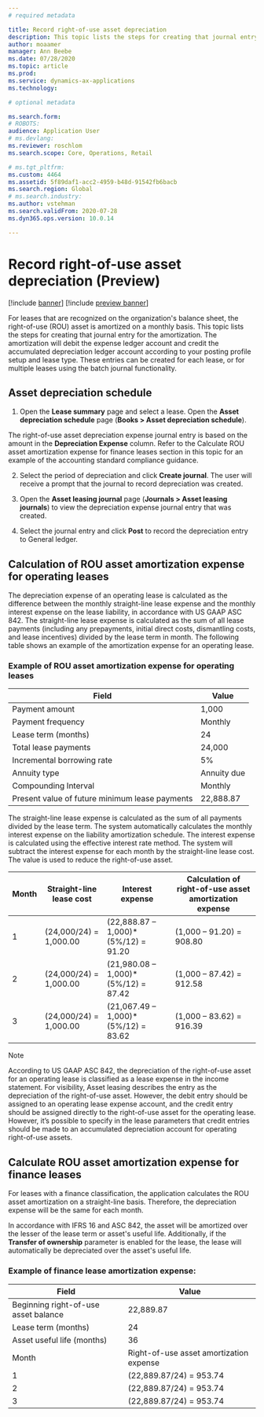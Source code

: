 ```yaml
---
# required metadata

title: Record right-of-use asset depreciation
description: This topic lists the steps for creating that journal entry for the amortization, which is necessary for leases that recognized on an organization's balance sheet. 
author: moaamer
manager: Ann Beebe
ms.date: 07/28/2020
ms.topic: article
ms.prod: 
ms.service: dynamics-ax-applications
ms.technology: 

# optional metadata

ms.search.form: 
# ROBOTS: 
audience: Application User
# ms.devlang: 
ms.reviewer: roschlom
ms.search.scope: Core, Operations, Retail

# ms.tgt_pltfrm: 
ms.custom: 4464
ms.assetid: 5f89daf1-acc2-4959-b48d-91542fb6bacb
ms.search.region: Global
# ms.search.industry: 
ms.author: vstehman
ms.search.validFrom: 2020-07-28
ms.dyn365.ops.version: 10.0.14

---
```


# Record right-of-use asset depreciation (Preview)

[!include [banner](../includes/banner.md)]
[!include [preview banner](../includes/preview-banner.md)]

For leases that are recognized on the organization's balance sheet, the right-of-use (ROU) asset is amortized on a monthly basis. This topic lists the steps for creating that journal entry for the amortization. The amortization will debit the expense ledger account and credit the accumulated depreciation ledger account according to your posting profile setup and lease type. These entries can be created for each lease, or for multiple leases using the batch journal functionality.

## Asset depreciation schedule
1. Open the **Lease summary** page and select a lease. Open the **Asset depreciation schedule** page (**Books > Asset depreciation schedule**).

The right-of-use asset depreciation expense journal entry is based on the amount in the **Depreciation Expense** column. Refer to the Calculate ROU asset amortization expense for finance leases section in this topic for an example of the accounting standard compliance guidance.

2. Select the period of depreciation and click **Create journal**. The user will receive a prompt that the journal to record depreciation was created.

3. Open the **Asset leasing journal** page (**Journals > Asset leasing journals**) to view the depreciation expense journal entry that was created.

4. Select the journal entry and click **Post** to record the depreciation entry to General ledger.

## Calculation of ROU asset amortization expense for operating leases
The depreciation expense of an operating lease is calculated as the difference between the monthly straight-line lease expense and the monthly interest expense on the lease liability, in accordance with US GAAP ASC 842. The straight-line lease expense is calculated as the sum of all lease payments (including any prepayments, initial direct costs, dismantling costs, and lease incentives) divided by the lease term in month. The following table shows an example of the amortization expense for an operating lease. 

### Example of ROU asset amortization expense for operating leases

|     Field                                             	|     Value          	|
|-------------------------------------------------------	|--------------------	|
|     Payment amount                                    	|     1,000          	|
|     Payment frequency                                 	|     Monthly        	|
|     Lease term (months)                               	|     24             	|
|     Total lease payments                              	|     24,000         	|
|     Incremental borrowing rate                        	|     5%             	|
|     Annuity type                                      	|     Annuity due    	|
|     Compounding Interval                              	|     Monthly        	|
|     Present value of future minimum lease payments    	|     22,888.87      	|

The straight-line lease expense is calculated as the sum of all payments divided by the lease term. The system automatically calculates the monthly interest expense on the liability amortization schedule. The interest expense is calculated using the effective interest rate method. The system will subtract the interest expense for each month by the straight-line lease cost. The value is used to reduce the right-of-use asset.

|     Month    	|     Straight-line lease cost    	|     Interest expense                       	|     Calculation of right-of-use asset amortization expense    	|
|--------------	|---------------------------------	|--------------------------------------------	|---------------------------------------------------------------	|
|     1        	|     (24,000/24) = 1,000.00      	|     (22,888.87 – 1,000)*(5%/12) = 91.20    	|     (1,000 – 91.20) = 908.80                                  	|
|     2        	|     (24,000/24) = 1,000.00      	|     (21,980.08 – 1,000)*(5%/12) = 87.42    	|     (1,000 – 87.42) = 912.58                                  	|
|     3        	|     (24,000/24) = 1,000.00      	|     (21,067.49 – 1,000)*(5%/12) = 83.62    	|     (1,000 – 83.62) = 916.39                                  	|


> [!Note] 
> According to US GAAP ASC 842, the depreciation of the right-of-use asset for an operating lease is classified as a lease expense in the income statement. For visibility, Asset leasing describes the entry as the depreciation of the right-of-use asset. However, the debit entry should be assigned to an operating lease expense account, and the credit entry should be assigned directly to the right-of-use asset for the operating lease. However, it’s possible to specify in the lease parameters that credit entries should be made to an accumulated depreciation account for operating right-of-use assets. 

## Calculate ROU asset amortization expense for finance leases
For leases with a finance classification, the application calculates the ROU asset amortization on a straight-line basis. Therefore, the depreciation expense will be the same for each month.

In accordance with IFRS 16 and ASC 842, the asset will be amortized over the lesser of the lease term or asset's useful life. Additionally, if the **Transfer of ownership** parameter is enabled for the lease, the lease will automatically be depreciated over the asset's useful life.

### Example of finance lease amortization expense:

|     Field                                   	|     Value                                      	|
|---------------------------------------------	|------------------------------------------------	|
|     Beginning right-of-use asset balance    	|     22,889.87                                  	|
|     Lease term (months)                     	|     24                                         	|
|     Asset useful life (months)              	|     36                                         	|
|     Month                                   	|     Right-of-use asset amortization expense    	|
|     1                                       	|     (22,889.87/24) = 953.74                    	|
|     2                                       	|     (22,889.87/24) = 953.74                    	|
|     3                                       	|     (22,889.87/24) = 953.74                    	|
